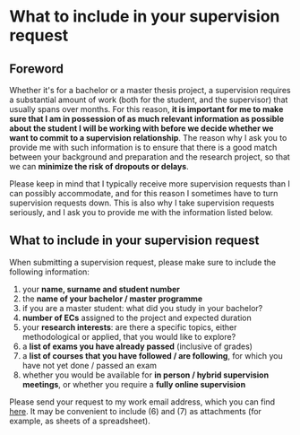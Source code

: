 # What to include in your supervision request

## Foreword

Whether it's for a bachelor or a master thesis project, a supervision requires a substantial amount of work (both for the student, and the supervisor) that usually spans over months. For this reason, **it is important for me to make sure that I am in possession of as much relevant information as possible about the student I will be working with before we decide whether we want to commit to a supervision relationship**. The reason why I ask you to provide me with such information is to ensure that there is a good match between your background and preparation and the research project, so that we can **minimize the risk of dropouts or delays**.

Please keep in mind that I typically receive more supervision requests than I can possibly accommodate, and for this reason I sometimes have to turn supervision requests down. This is also why I take supervision requests seriously, and I ask you to provide me with the information listed below.

## What to include in your supervision request

When submitting a supervision request, please make sure to include the following information:

1. your **name, surname and student number**
2. the **name of your bachelor / master programme**
3. if you are a master student: what did you study in your bachelor?
4. **number of ECs** assigned to the project and expected duration
5. your **research interests**: are there a specific topics, either methodological or applied, that you would like to explore?
6. a **list of exams you have already passed** (inclusive of grades)
7. a **list of courses that you have followed / are following**, for which you have not yet done / passed an exam
8. whether you would be available for **in person / hybrid supervision meetings**, or whether you require a **fully online supervision**

Please send your request to my work email address, which you can find [here](https://www.universiteitleiden.nl/en/staffmembers/mirko-signorelli#tab-1). It may be convenient to include (6) and (7) as attachments (for example, as sheets of a spreadsheet).
